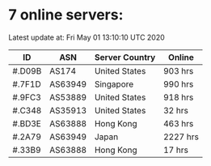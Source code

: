 # 7 online servers:

Latest update at: Fri May 01 13:10:10 UTC 2020

| ID | ASN | Server Country | Online |
| -- | --- | -------------- | ------ |
| #.D09B | AS174 | United States | 903 hrs |
| #.7F1D | AS63949 | Singapore | 990 hrs |
| #.9FC3 | AS53889 | United States | 918 hrs |
| #.C348 | AS35913 | United States | 32 hrs |
| #.BD3E | AS63888 | Hong Kong | 463 hrs |
| #.2A79 | AS63949 | Japan | 2227 hrs |
| #.33B9 | AS63888 | Hong Kong | 17 hrs |

